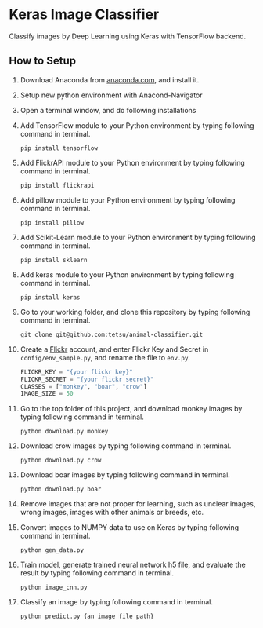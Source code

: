 # Keras Image Classifier
Classify images by Deep Learning using Keras with TensorFlow backend.

## How to Setup

1. Download Anaconda from [anaconda.com](https://www.anaconda.com/), and install it.
1. Setup new python environment with Anacond-Navigator
1. Open a terminal window, and do following installations
1. Add TensorFlow module to your Python environment by typing following command in terminal.

    ```
    pip install tensorflow
    ```

1. Add FlickrAPI module to your Python environment by typing following command in terminal.

    ```
    pip install flickrapi
    ```

1. Add pillow module to your Python environment by typing following command in terminal.

    ```
    pip install pillow
    ```

1. Add Scikit-Learn module to your Python environment by typing following command in terminal.

    ```
    pip install sklearn
    ```

1. Add keras module to your Python environment by typing following command in terminal.

    ```
    pip install keras
    ```

1. Go to your working folder, and clone this repository by typing following command in terminal.

    ```
    git clone git@github.com:tetsu/animal-classifier.git
    ```

1. Create a [Flickr](https://www.flickr.com/) account, and enter Flickr Key and Secret in `config/env_sample.py`, and rename the file to `env.py`.

    ```python
    FLICKR_KEY = "{your flickr key}"
    FLICKR_SECRET = "{your flickr secret}"
    CLASSES = ["monkey", "boar", "crow"]
    IMAGE_SIZE = 50
    ```

1. Go to the top folder of this project, and download monkey images by typing following command in terminal.

    ```
    python download.py monkey
    ```

1. Download crow images by typing following command in terminal.

    ```
    python download.py crow
    ```

1. Download boar images by typing following command in terminal.

    ```
    python download.py boar
    ```

1. Remove images that are not proper for learning, such as unclear images, wrong images, images with other animals or breeds, etc.

1. Convert images to NUMPY data to use on Keras by typing following command in terminal.

    ```
    python gen_data.py
    ```

1. Train model, generate trained neural network h5 file, and evaluate the result by typing following command in terminal.

    ```
    python image_cnn.py
    ```

1. Classify an image by typing following command in terminal.

    ```
    python predict.py {an image file path}
    ```
